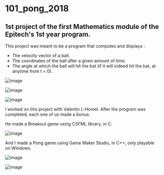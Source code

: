 # 101_pong_2018
## 1st project of the first Mathematics module of the Epitech's 1st year program.

This project was meant to be a program that computes and displays :
- The velocity vector of a ball.
- The coordinates of the ball after a given amount of time.
- The angle at which the ball will hit the bat (if it will indeed hit the bat, at anytime from t = 0).

![image](https://user-images.githubusercontent.com/48088392/53825431-8e716e00-3f76-11e9-8796-de7e567514a6.png)

![image](https://user-images.githubusercontent.com/48088392/53825463-a0eba780-3f76-11e9-9a53-50b3ed02215d.png)

![image](https://user-images.githubusercontent.com/48088392/53825495-b3fe7780-3f76-11e9-98bd-334d17bb8b5e.png)

I worked on this project with Valentin L-Homel.
After the program was completed, each one of us made a bonus.

He made a Breakout game using CSFML library, in C.

![image](https://user-images.githubusercontent.com/48088392/53826000-e65ca480-3f77-11e9-8ac3-5784786d07cc.png)

And I made a Pong game using Game Maker Studio, in C++, only playable on Windows.

![image](https://user-images.githubusercontent.com/48088392/53826296-992d0280-3f78-11e9-99ac-fc8858ea5c25.png)

![image](https://user-images.githubusercontent.com/48088392/53826356-b82b9480-3f78-11e9-98d6-8638a478bed1.png)
